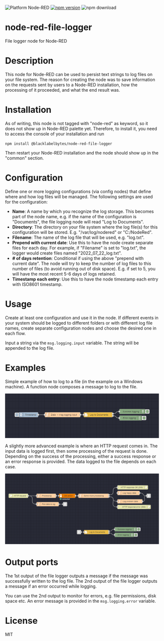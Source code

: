 ![Platform Node-RED](http://b.repl.ca/v1/Platform-Node--RED-red.png)
[![npm version](https://badge.fury.io/js/@blacklabelbytes%2Fnode-red-file-logger.svg)](https://badge.fury.io/js/@blacklabelbytes%2Fnode-red-file-logger)
![npm download](https://img.shields.io/npm/dw/@blacklabelbytes/node-red-file-logger)

# node-red-file-logger
File logger node for Node-RED

# Description
This node for Node-RED can be used to persist text strings to log files on your file system. The reason for creating the node was to save information on the requests sent by users to a Node-RED installation, how the processing of it proceeded, and what the end result was.

# Installation

As of writing, this node is not tagged with "node-red" as keyword, so it does not show up in Node-RED palette yet. Therefore, to install it, you need to access the console of your installation and run

`npm install @blacklabelbytes/node-red-file-logger`

Then restart your Node-RED installation and the node should show up in the "common" section.

# Configuration
Define one or more logging configurations (via config nodes) that define where and how log files will be managed. The following settings are used for the configuration:

- **Name**: A name by which you recognize the log storage. This becomes part of the node name, e.g. if the name of the configuration is "Documents", the file logging node will read "Log to Documents".
- **Directory**: The directory on your file system where the log file(s) for this configuration will be stored. E.g. "/var/log/nodered" or "C:/NodeRed".
- **Filename**: The name of the log file that will be used, e.g. "log.txt".
- **Prepend with current date**: Use this to have the node create separate files for each day. For example, if "Filename" is set to "log.txt", the logger would create files named "2022_07_22_log.txt".
- **# of days retention**: Conditional if using the above "prepend with current date". The node will try to keep the number of log files to this number of files (to avoid running out of disk space). E.g. if set to 5, you will have the most recent 5-6 days of logs retained.
- **Timestamp each entry**: Use this to have the node timestamp each entry with ISO8601 timestamp.

# Usage
Create at least one configuration and use it in the node. If different events in your system should be logged to different folders or with different log file names, create separate configuration nodes and choose the desired one in each flow.

Input a string via the `msg.logging.input` variable. The string will be appended to the log file.

# Examples 

Simple example of how to log to a file (in the example on a Windows machine). A function node composes a message to log to the file.

![Flow Example 1](images/Example1.png)

A slightly more advanced example is where an HTTP request comes in. The input data is logged first, then some processing of the request is done. Depending on the success of the processing, either a success response or an error response is provided. The data logged to the file depends on each case.

![Flow Example 2](images/Example2.png)

# Output ports
The 1st output of the file logger outputs a message if the message was successfully written to the log file. The 2nd output of the file logger outputs a message if an error occurred while logging.

You can use the 2nd output to monitor for errors, e.g. file permissions, disk space etc. An error message is provided in the `msg.logging.error` variable.

# License
MIT
